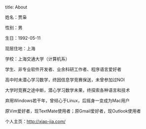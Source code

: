 title: About

姓名：贾枭

性别：男

生日：1992-05-11

现居住地：上海

学校：上海交通大学（计算机系）

学生、非专业软件开发者、业余科研工作者、程序语言爱好者

高中时未潜心学习数学，终因信息学竞赛保送，未曾参加过NOI

大学时竞赛之途中断，潜心学习数学未果，终探索各种语言和技术

弃用Windows若干年，曾倾心于Linux，后摇身一变成为Mac用户

原Vim爱好者，现TextMate使用者；原Gmail爱好者，现Outlook使用者

个人主页：http://xiao-jia.com/

